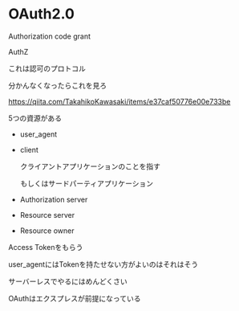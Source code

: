 # OAuth2.0

Authorization code grant

AuthZ

これは認可のプロトコル



分かんなくなったらこれを見ろ

https://qiita.com/TakahikoKawasaki/items/e37caf50776e00e733be



5つの資源がある

- user_agent

- client

  クライアントアプリケーションのことを指す

  もしくはサードパーティアプリケーション

- Authorization server

- Resource server

- Resource owner



Access Tokenをもらう



user_agentにはTokenを持たせない方がよいのはそれはそう

サーバーレスでやるにはめんどくさい

OAuthはエクスプレスが前提になっている